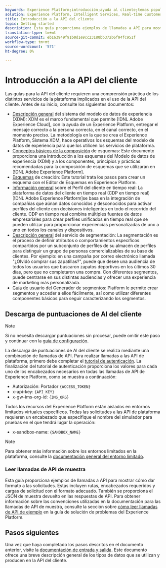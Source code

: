 ```yaml
---
keywords: Experience Platform;introducción;ayuda al cliente;temas populares
solution: Experience Platform, Intelligent Services, Real-time Customer Data Platform
title: Introducción a la API del cliente
topic: Getting started
description: Esta guía proporciona ejemplos de llamadas a API para mostrar cómo dar formato a las solicitudes. Estas incluyen rutas, encabezados requeridos y cargas de solicitud con el formato adecuado.
translation-type: tm+mt
source-git-commit: eb163949f91b0d1e9cc23180bb372b6f94fc951f
workflow-type: tm+mt
source-wordcount: '571'
ht-degree: 0%

---
```



# Introducción a la API del cliente

Las guías para la API del cliente requieren una comprensión práctica de los distintos servicios de la plataforma implicados en el uso de la API del cliente. Antes de su inicio, consulte los siguientes documentos:

- [Descripción general](../../xdm/home.md) del sistema del modelo de datos de experiencia (XDM): XDM es el marco fundamental que permite  [!DNL Adobe Experience Cloud], con la ayuda de un Experience Platform, entregar el mensaje correcto a la persona correcta, en el canal correcto, en el momento preciso. La metodología en la que se crea el Experience Platform, Sistema XDM, hace operativos los esquemas del modelo de datos de experiencia para que los utilicen los servicios de plataforma.
- [Conceptos básicos de la composición](../../xdm/schema/composition.md) de esquemas: Este documento proporciona una introducción a los esquemas del Modelo de datos de experiencia (XDM) y a los componentes, principios y prácticas recomendadas para la composición de esquemas que se utilizarán en  [!DNL Adobe Experience Platform].
- [Esquemas](../../xdm/tutorials/create-schema-ui.md) de creación: Este tutorial trata los pasos para crear un esquema con el Editor de Esquemas en Experience Platform.
- [Información general](../../rtcdp/overview.md) sobre el Perfil del cliente en tiempo real: La plataforma de datos del cliente en tiempo real (CDP en tiempo real)  [!DNL Adobe Experience Platform]se basa en la integración de compañías que aúnan datos conocidos y desconocidos para activar perfiles del cliente con decisiones inteligentes en todo el recorrido del cliente. CDP en tiempo real combina múltiples fuentes de datos empresariales para crear perfiles unificados en tiempo real que se pueden utilizar para proporcionar experiencias personalizadas de uno a uno en todos los canales y dispositivos.
- [Descripción general](../../segmentation/home.md) del servicio de segmentación: La segmentación es el proceso de definir atributos o comportamientos específicos compartidos por un subconjunto de perfiles de su almacén de perfiles para distinguir un grupo de personas comercializables de su base de clientes. Por ejemplo: en una campaña por correo electrónico llamada &quot;¿Olvidó comprar sus zapatillas?&quot;, puede que desee una audiencia de todos los usuarios que buscaron zapatos deportivos en los últimos 30 días, pero que no completaron una compra. Con diferentes segmentos, puede centrarse en sus distintas audiencias y ofrecer una experiencia de marketing más personalizada.
- [Guía](../../segmentation/tutorials/create-a-segment.md) de usuario del Generador de segmentos: Platform le permite crear segmentos y acceder a ellos fácilmente, así como utilizar diferentes componentes básicos para seguir caracterizando los segmentos.

## Descarga de puntuaciones de AI del cliente

>[!NOTE]
>
>Si no necesita descargar puntuaciones sin procesar, puede omitir este paso y continuar con la [guía de configuración](./user-guide/configure.md).

La descarga de puntuaciones de AI del cliente se realiza mediante una combinación de llamadas de API. Para realizar llamadas a las API de plataforma, primero debe completar el [tutorial de autenticación](https://www.adobe.com/go/platform-api-authentication-en). La finalización del tutorial de autenticación proporciona los valores para cada uno de los encabezados necesarios en todas las llamadas de API de Experience Platform, como se muestra a continuación:

- Autorización: Portador `{ACCESS_TOKEN}`
- x-api-key: `{API_KEY}`
- x-gw-ims-org-id: `{IMS_ORG}`

Todos los recursos del Experience Platform están aislados en entornos limitados virtuales específicos. Todas las solicitudes a las API de plataforma requieren un encabezado que especifique el nombre del simulador para pruebas en el que tendrá lugar la operación:

- x-sandbox-name: `{SANDBOX_NAME}`

>[!NOTE]
>
>Para obtener más información sobre los entornos limitados en la plataforma, consulte la [documentación general del entorno limitado](../../sandboxes/home.md).

### Leer llamadas de API de muestra

Esta guía proporciona ejemplos de llamadas a API para mostrar cómo dar formato a las solicitudes. Estas incluyen rutas, encabezados requeridos y cargas de solicitud con el formato adecuado. También se proporciona el JSON de muestra devuelto en las respuestas de API. Para obtener información sobre las convenciones utilizadas en la documentación para las llamadas de API de muestra, consulte la sección sobre [cómo leer llamadas de API de ejemplo](../../landing/troubleshooting.md) en la guía de solución de problemas del Experience Platform.

## Pasos siguientes

Una vez que haya completado los pasos descritos en el documento anterior, visite la [documentación de entrada y salida](./input-output.md). Este documento ofrece una breve descripción general de los tipos de datos que se utilizan y producen en la API del cliente.